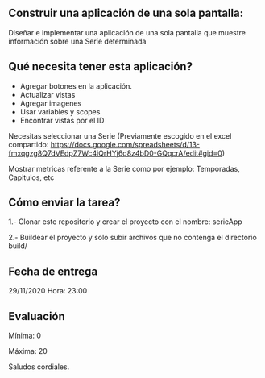 ## Construir una aplicación de una sola pantalla:


Diseñar e implementar una aplicación de una sola pantalla que muestre información sobre una Seríe determinada


## Qué necesita tener esta aplicación?

* Agregar botones en la aplicación.
* Actualizar vistas
* Agregar imagenes
* Usar variables y scopes
* Encontrar vistas por el ID

Necesitas seleccionar una Serie (Previamente escogido en el excel compartido: https://docs.google.com/spreadsheets/d/13-fmxqgzg8Q7dVEdpZ7Wc4iQrHYj6d8z4bD0-GQqcrA/edit#gid=0)

Mostrar metricas referente a la Serie como por ejemplo: Temporadas, Capitulos, etc


## Cómo enviar la tarea?

1.- Clonar este repositorio y crear el proyecto con el nombre: serieApp

2.- Buildear el proyecto y solo subir archivos que no contenga el directorio build/


## Fecha de entrega

29/11/2020 Hora: 23:00

## Evaluación

Mínima: 0

Máxima: 20


Saludos cordiales.
